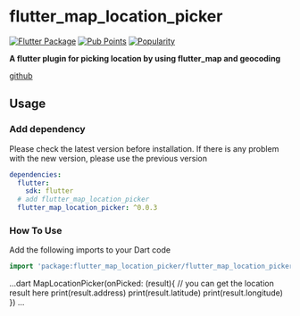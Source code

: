 # flutter_map_location_picker

[![Flutter Package](https://img.shields.io/pub/v/flutter_map_location_picker.svg)](https://pub.dev/packages/flutter_map_location_picker)
[![Pub Points](https://img.shields.io/pub/points/flutter_map_location_picker)](https://pub.dev/packages/flutter_map_location_picker/score)
[![Popularity](https://img.shields.io/pub/popularity/flutter_map_location_picker)](https://pub.dev/packages/flutter_map_location_picker/score)

**A flutter plugin for picking location by using flutter_map and geocoding**


[github](https://github.com/mushafa21/flutter_map_location_picker)

## Usage

### Add dependency

Please check the latest version before installation.
If there is any problem with the new version, please use the previous version

```yaml
dependencies:
  flutter:
    sdk: flutter
  # add flutter_map_location_picker
  flutter_map_location_picker: ^0.0.3
```

### How To Use

Add the following imports to your Dart code

```dart
import 'package:flutter_map_location_picker/flutter_map_location_picker.dart';
```


...dart
MapLocationPicker(onPicked: (result){
    // you can get the location result here
    print(result.address)
    print(result.latitude)
    print(result.longitude)
})
...





